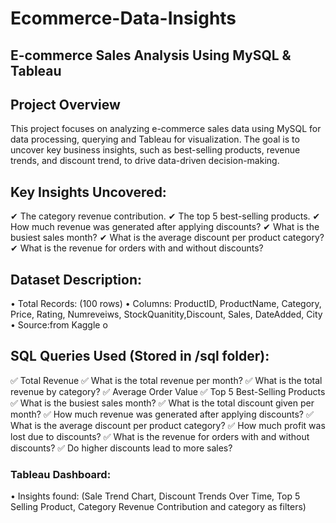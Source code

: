 # Ecommerce-Data-Insights
## E-commerce Sales Analysis Using MySQL & Tableau

## Project Overview
This project focuses on analyzing e-commerce sales data using MySQL for data processing, querying and Tableau for visualization. The goal is to uncover key business insights, such as best-selling products, revenue trends, and discount trend, to drive data-driven decision-making.

## Key Insights Uncovered:
✔ The category revenue contribution.
✔ The top 5 best-selling products.
✔ How much revenue was generated after applying discounts?
✔ What is the busiest sales month?
✔ What is the average discount per product category?
✔ What is the revenue for orders with and without discounts?
## Dataset Description:
•	Total Records: (100 rows)
•	Columns: ProductID, ProductName, Category, Price, Rating, Numreveiws, StockQuanitity,Discount, Sales, DateAdded, City
•	Source:from Kaggle o

## SQL Queries Used (Stored in /sql folder):
✅ Total Revenue
✅ What is the total revenue per month?
✅ What is the total revenue by category?
✅ Average Order Value
✅ Top 5 Best-Selling Products
✅ What is the busiest sales month?
✅ What is the total discount given per month?
✅ How much revenue was generated after applying discounts?
✅  What is the average discount per product category?
✅ How much profit was lost due to discounts?
✅ What is the revenue for orders with and without discounts?
✅ Do higher discounts lead to more sales?

### Tableau Dashboard:
•	Insights found: (Sale Trend Chart, Discount Trends Over Time, Top 5 Selling Product, Category Revenue Contribution and category as filters)




